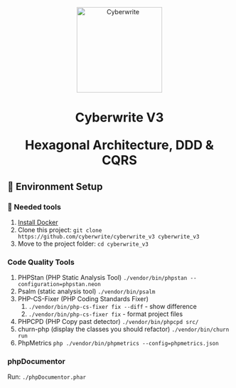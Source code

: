 <p align="center" style="text-align: center">
  <a href="https://cyberwrite.com">
    <img src="https://mk0cyberwrite26avych.kinstacdn.com/wp-content/uploads/2018/02/rightslide.png" alt="Cyberwrite" width="192px" height="192px" title="Cyberwrite"/>
  </a>
</p>

<h1 align="center" style="text-align: center">
  Cyberwrite V3

Hexagonal Architecture, DDD & CQRS
</h1>

## 🚀 Environment Setup

### 🐳 Needed tools

1. [Install Docker](https://www.docker.com/get-started)
2. Clone this project: `git clone https://github.com/cyberwrite/cyberwrite_v3 cyberwrite_v3`
3. Move to the project folder: `cd cyberwrite_v3`

### Code Quality Tools

1. PHPStan (PHP Static Analysis Tool) `./vendor/bin/phpstan --configuration=phpstan.neon`
2. Psalm (static analysis tool) `./vendor/bin/psalm`
3. PHP-CS-Fixer (PHP Coding Standards Fixer)
    1. `./vendor/bin/php-cs-fixer fix --diff` - show difference
    2. `./vendor/bin/php-cs-fixer fix` - format project files
4. PHPCPD (PHP Copy past detector) `./vendor/bin/phpcpd src/`
5. churn-php (display the classes you should refactor) `./vendor/bin/churn run`
6. PhpMetrics `php ./vendor/bin/phpmetrics --config=phpmetrics.json`

### phpDocumentor

Run: `./phpDocumentor.phar`

